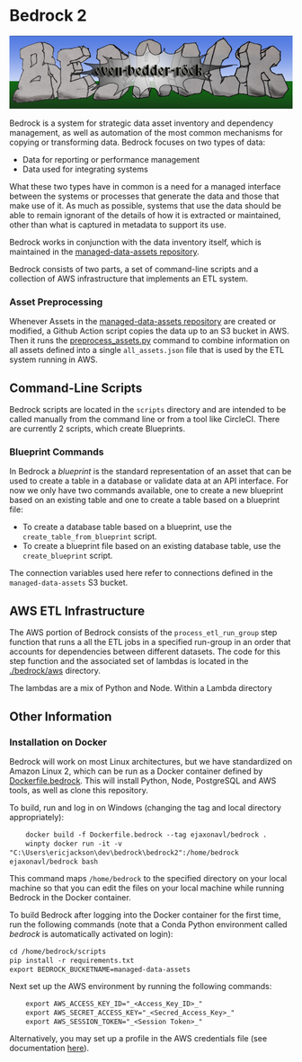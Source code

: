 # Bedrock 2
![LOGO](./docs/bedrock.png)

Bedrock is a system for strategic data asset inventory and dependency management, as well as automation of the most common mechanisms for copying or transforming data. Bedrock focuses on two types of data:

 - Data for reporting or performance management
 - Data used for integrating systems

What these two types have in common is a need for a managed interface between the systems or processes that generate the data and those that make use of it. As much as possible, systems that use the data should be able to remain ignorant of the details of how it is extracted or maintained, other than what is captured in metadata to support its use.

Bedrock works in conjunction with the data inventory itself, which is maintained in the [managed-data-assets repository](https://github.com/cityofasheville/managed-data-assets).

Bedrock consists of two parts, a set of command-line scripts and a collection of AWS infrastructure that implements an ETL system.

### Asset Preprocessing

Whenever Assets in the [managed-data-assets repository](https://github.com/cityofasheville/managed-data-assets) are created or modified, a Github Action script copies the data up to an S3 bucket in AWS. Then it runs the [preprocess_assets.py](https://github.com/cityofasheville/managed-data-assets/blob/production/.github/workflows/preprocess_assets/preprocess_assets.py) command to combine information on all assets defined into a single ```all_assets.json``` file that is used by the ETL system running in AWS.


## Command-Line Scripts

Bedrock scripts are located in the ```scripts``` directory and are intended to be called manually from the command line or from a tool like CircleCI. There are currently 2 scripts, which create Blueprints.

### Blueprint Commands

In Bedrock a _blueprint_ is the standard representation of an asset that can be used to create a table in a database or validate data at an API interface. For now we only have two commands available, one to create a new blueprint based on an existing table and one to create a table based on a blueprint file:

 - To create a database table based on a blueprint, use the ```create_table_from_blueprint``` script.
 - To create a blueprint file based on an existing database table, use the ```create_blueprint``` script.

The connection variables used here refer to connections defined in the ```managed-data-assets``` S3 bucket.

## AWS ETL Infrastructure

The AWS portion of Bedrock consists of the ```process_etl_run_group``` step function that runs a all the ETL jobs in a specified run-group in an order that accounts for dependencies between different datasets. The code for this step function and the associated set of lambdas is located in the [./bedrock/aws](./bedrock/aws) directory.

The lambdas are a mix of Python and Node. Within a Lambda directory


## Other Information

### Installation on Docker

Bedrock will work on most Linux architectures, but we have standardized on Amazon Linux 2, which can be run as a Docker container defined by [Dockerfile.bedrock](./Dockerfile.bedrock). This will install Python, Node, PostgreSQL and AWS tools, as well as clone this repository.

To build, run and log in on Windows (changing the tag and local directory appropriately):
```
    docker build -f Dockerfile.bedrock --tag ejaxonavl/bedrock .
    winpty docker run -it -v "C:\Users\ericjackson\dev\bedrock\bedrock2":/home/bedrock ejaxonavl/bedrock bash
```

This command maps ```/home/bedrock``` to the specified directory on your local machine so that you can edit the files on your local machine while running Bedrock in the Docker container.

To build Bedrock after logging into the Docker container for the first time, run the following commands (note that a Conda Python environment called  _bedrock_ is automatically activated on login):

    cd /home/bedrock/scripts
    pip install -r requirements.txt
    export BEDROCK_BUCKETNAME=managed-data-assets

Next set up the AWS environment by running the following commands:

```
    export AWS_ACCESS_KEY_ID="_<Access_Key_ID>_"
    export AWS_SECRET_ACCESS_KEY="_<Secred_Access_Key>_"
    export AWS_SESSION_TOKEN="_<Session Token>_"
```

Alternatively, you may set up a profile in the AWS credentials file (see documentation [here](https://docs.aws.amazon.com/cli/latest/userguide/cli-configure-quickstart.html#cli-configure-quickstart-profiles)).


